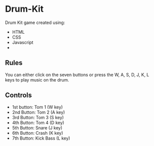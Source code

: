 # Drum-Kit
Drum Kit game created using:
- HTML
- CSS
- Javascript
-
## Rules 
You can either click on the seven buttons or press the W, A, S, D, J, K, L keys to play music on the drum.

## Controls
- 1st button: Tom 1 (W key)
- 2nd Button: Tom 2 (A key)
- 3rd Button: Tom 3 (S key)
- 4th Button: Tom 4 (D key)
- 5th Button: Snare (J key)
- 6th Button: Crash (K key)
- 7th Button: Kick Bass (L key)
